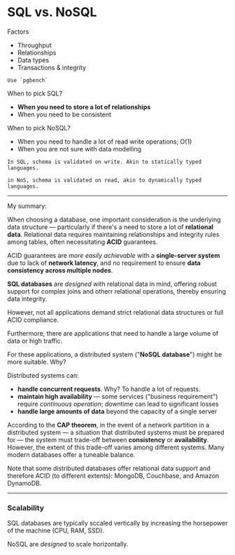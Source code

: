 # SQL vs. NoSQL

Factors
* Throughput
* Relationships
* Data types
* Transactions & integrity

~~~admonish tip title="Postgres benchmarking"
Use `pgbench`
~~~

When to pick SQL?

- **When you need to store a lot of relationships**
- When you need to be consistent

When to pick NoSQL?

- When you need to handle a lot of read write operations; O(1)
- When you are not sure with data modelling

~~~admonish note title="schema-on-read, schema-on-write"
In SQL, schema is validated on write. Akin to statically typed languages.

in NoS, schema is validated on read, akin to dynamically typed languages.
~~~

---

My summary:

When choosing a database, one important consideration is the underlying data structure — particularly if there's a need to store a lot of **relational data**. Relational data requires maintaining relationships and integrity rules among tables, often necessitating **ACID** guarantees.

ACID guarantees are _more easily achievable_ with a **single-server system** due to lack of **network latency**, and no requirement to ensure **data consistency across multiple nodes**.

**SQL databases** are _designed_ with relational data in mind, offering robust support for complex joins and otherr relational operations, thereby ensuring data integrity.

However, not all applications demand strict relational data structures or full ACID compliance. 

Furthermore, there are applications that need to handle a large volume of data or high traffic.

For these applications, a distributed system ("**NoSQL database**") might be more suitable. Why?

Distributed systems can:
* **handle concurrent requests**. Why? To handle a lot of requests.
* **maintain high availability** — some services ("business requirement") require _continuous operation_; downtime can lead to significant losses
* **handle large amounts of data** beyond the capacity of a single server

According to the **CAP theorem**, in the event of a network partition in a distributed system — a situation that distributed systems must be prepared for — the system must trade-off between **consistency** or **availability**. However, the extent of this trade-off varies among different systems. Many modern databases offer a tuneable balance.

Note that some distributed databases offer relational data support and therefore ACID (to different extents): MongoDB, Couchbase, and Amazon DynamoDB.

---

### Scalability

SQL databases are typically sccaled vertically by increasing the horsepower of the machine (CPU, RAM, SSD).

NoSQL are _designed_ to scale horizontally.
